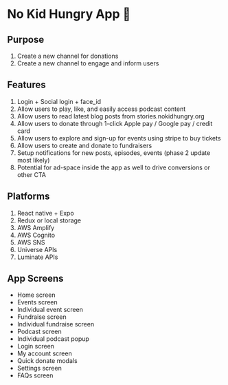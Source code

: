 # No Kid Hungry App 👋

## Purpose

1. Create a new channel for donations
2. Create a new channel to engage and inform users

## Features

1. Login + Social login + face_id
2. Allow users to play, like, and easily access podcast content
3. Allow users to read latest blog posts from stories.nokidhungry.org
4. Allow users to donate through 1-click Apple pay / Google pay / credit card
5. Allow users to explore and sign-up for events using stripe to buy tickets
6. Allow users to create and donate to fundraisers
7. Setup notifications for new posts, episodes, events (phase 2 update most likely)
8. Potential for ad-space inside the app as well to drive conversions or other CTA

## Platforms

1. React native + Expo
2. Redux or local storage
3. AWS Amplify
4.    AWS Cognito
5.    AWS SNS
6. Universe APIs
7. Luminate APIs

## App Screens

 - Home screen
 - Events screen
 - Individual event screen
 - Fundraise screen
 - Individual fundraise screen
 - Podcast screen
 - Individual podcast popup
 - Login screen
 - My account screen
 - Quick donate modals
 - Settings screen
 - FAQs screen

